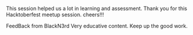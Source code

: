 This session helped us a lot in learning and assessment.
Thank you for this Hacktoberfest meetup session.
cheers!!!

FeedBack from BlackN3rd
Very educative content. Keep up the good work.
